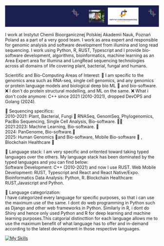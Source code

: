 ![](https://github.com/codebiogenomics/codebiogenomics/blob/main/codebiogenomics.jpg)

I work at Instytut Chemii Bioorganicznej Polskiej Akademii Nauk, Poznań Poland as a part of a very good team. I work as area expert and responsible for genomic analysis and software development from illumina and long read sequencing. I work using Python, R, RUST, Typescript and I provide bio-software development, algorithms, bioinformatics, machine learning as an Area Expert area for Illumina and LongRead sequencing technologies across all domains of life covering plant, bacterial, fungal and humans.

Scientific and Bio-Computing Areas of Interest: 
🧬 I am specific to the genomics area such as RNA-seq, single cell genomics, and any genomics or protein language models and biological deep bio ML 🧬 and bio-software. 
❌ I don't do protein structural modelling, and ML on the same.
❌ What i don't code anymore: C++ since 2021 (2010-2021), dropped DevOPS and Golang (2024). 

🧬 Sequencing specifics: \
2010-2021: Plant, Bacterial, Fungi 🧬 RNASeq, GenomSeq, Phylogenomics, PacBio Sequencing, Single Cell Analysis, Bio-software. 👨‍💻 \
2021:2023: Machine Learning, Bio-software. 🧬 \
2024: PanGenome, Bio-software.🧬 \
2025: Human Genomics 🧬and Bio-software, Mobile Bio-software 🧬 , Blockchain Healthcare 🧬

🧬 Language stack: I am very specific and oritented toward taking typed languages over the others. My language stack has been dominated by the typed languages and you can find below:\
Software Development: C++ (2010-2021) and now I use RUST. 
Web Mobile Development: RUST, Typescript and React and React Native/Expo. 
Bioinformatics Data Analysis: Python, R. 
Blockchain Healthcare: RUST,Javascript and Python. 

🧬 Language categorization: \
I have categorized every language for specific purposes, so that i can use the maximum use of the same. I dont do web programming in Python such as Django and other web frameworks in Python. Similarly in R, i dont do Shiny and hence only used Python and R for deep learning and machine learning purposes.This catgorial distincttion for each language allows me to use the maximum benefit of what language has to offer and in-demand according to the latest development in those respective languages.

[![My Skills](https://skillicons.dev/icons?i=bash,rust,materialui,obsidian,r,py,pytorch,tensorflow,tauri,react,ts,vscode,remix)](https://skillicons.dev)
